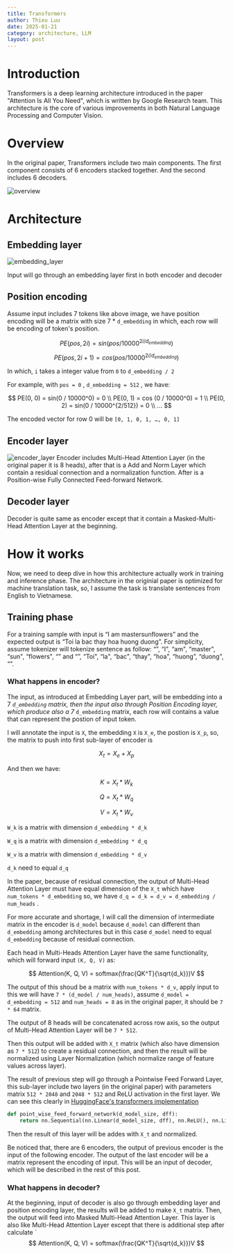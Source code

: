 ```yaml
---
title: Transformers
author: Thieu Luu
date: 2025-01-21
category: architecture, LLM
layout: post
---
```

# Introduction

Transformers is a deep learning architecture introduced in the paper "Attention Is All You Need", which is written by Google Research team. This architecture is the core of various improvements in both Natural Language Processing and Computer Vision.

# Overview

In the original paper, Transformers include two main components. The first component consists of 6 encoders stacked together. And the second includes 6 decoders.

![overview](../images/Transformers/overview.jpg)

# Architecture

## Embedding layer

![embedding_layer](../images/Transformers/embedding.png)

Input will go through an embedding layer first in both encoder and decoder

## Position encoding

Assume input includes 7 tokens like above image, we have position encoding will be a matrix with size 7 * `d_embedding`  in which, each row will be encoding of token's position.

$$
PE(pos, 2i) = sin(pos / 10000^{2i/d_{embedding}})
$$

$$
PE(pos, 2i+1) = cos(pos/10000^{2i/d_{embedding}})
$$

 In which, `i` takes a integer value from `0` to `d_embedding / 2`

For example, with `pos = 0` , `d_embedding = 512` , we have:

$$
PE(0, 0) = sin(0 / 10000^0) = 0 \\
PE(0, 1) = cos (0 / 10000^0) = 1 \\
PE(0, 2) = sin(0 / 10000^{2/512}) = 0 \\
...
$$

The encoded vector for row 0 will be `[0, 1, 0, 1, …, 0, 1]`

## Encoder layer

![encoder_layer](../images/Transformers/encoder.jpg)
Encoder includes Multi-Head Attention Layer (in the original paper it is 8 heads), after that is a Add and Norm Layer which contain a residual connection and a normalization function. After is a Position-wise Fully Connected Feed-forward Network.

## Decoder layer

Decoder is quite same as encoder except that it contain a Masked-Multi-Head Attention Layer at the beginning.

# How it works

Now, we need to deep dive in how this architecture actually work in training and inference phase. The architecture in the originial paper is optimized for machine translation task, so, I assume the task is translate sentences from English to Vietnamese.

## Training phase

For a training sample with input is “I am mastersunflowers” and the expected output is “Toi la bac thay hoa huong duong”. For simplicity, assume tokenizer will tokenize sentence as follow: “<start>”,  “I",  “am",  “master", “sun", “flowers", “<end>” and “<SOS>”, “Toi", “la", “bac", “thay", “hoa", “huong”, “duong", “<EOS>”.

### What happens in encoder?

The input, as introduced at Embedding Layer part, will be embedding into a 7 *`d_embedding` matrix, then the input also through Position Encoding layer, which produce also a 7* `d_embedding` matrix, each row will contains a value that can represent the postion of input token.

I will annotate the input is `X`, the embedding `X` is `X_e`, the postion is `X_p`, so, the matrix to push into first sub-layer of encoder is

$$
X_t = X_e + X_p
$$

And then we have:

$$
K = X_t * W_k
$$

$$
Q = X_t * W_q
$$

$$
V = X_t * W_v
$$

`W_k` is a matrix with dimension `d_embedding * d_k`

`W_q` is a matrix with dimension `d_embedding * d_q`

`W_v` is a matrix with dimension `d_embedding * d_v`

`d_k` need to equal `d_q`

In the paper, because of residual connection, the output of Multi-Head Attention Layer must have equal dimension of the `X_t` which have `num_tokens * d_embedding` so, we have `d_q = d_k = d_v = d_embedding / num_heads` .

For more accurate and shortage, I will call the dimension of intermediate matrix in the encoder is `d_model` because `d_model` can different than `d_embedding` among architectures but in this case `d_model` need to equal `d_embedding` because of residual connection.

Each head in Multi-Heads Attention Layer have the same functionality, which will forward input `(K, Q, V)` as:

$$
    Attention(K, Q, V) = softmax(\frac{QK^T}{\sqrt{d_k}})V
$$

The output of this shoud be a matrix with `num_tokens * d_v`, apply input to this we will have `7 * (d_model / num_heads)`, assume `d_model = d_embedding = 512` and `num_heads = 8` as in the original paper, it should be `7 * 64` matrix.

The output of 8 heads will be concatenated across row axis, so the output of Multi-Head Attention Layer will be `7 * 512`.

Then this output will be added with `X_t` matrix (which also have dimension as `7 * 512`) to create a residual connection, and then the result will be normalized using Layer Normalization (which normalize range of feature values across layer).

The result of previous step will go through a Pointwise Feed Forward Layer, this sub-layer include two layers (in the original paper) with parameters matrix `512 * 2048` and `2048 * 512` and ReLU activation in the first layer. We can see this clearly in [HuggingFace's transformers implementation](https://github.com/huggingface/transformers/blob/ec7afad60909dd97d998c1f14681812d69a15728/src/transformers/models/ctrl/modeling_ctrl.py)

```python
def point_wise_feed_forward_network(d_model_size, dff):
    return nn.Sequential(nn.Linear(d_model_size, dff), nn.ReLU(), nn.Linear(dff, d_model_size))
```

Then the result of this layer will be addes with `X_t` and normalized.

Be noticed that, there are 6 encoders, the output of previous encoder is the input of the following encoder. The output of the last encoder will be a matrix represent the encoding of input. This will be an input of decoder, which will be described in the rest of this post.

### What happens in decoder?

At the beginning, input of decoder is also go through embedding layer and position encoding layer, the results will be added to make `X_t` matrix. Then, the output will feed into Masked Multi-Head Attention Layer. This layer is also like Multi-Head Attention Layer except that there is additional step after calculate `
$$
    Attention(K, Q, V) = softmax(\frac{QK^T}{\sqrt{d_k}})V
$$